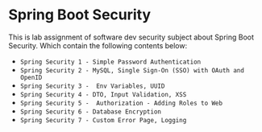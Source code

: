 # Spring Boot Security
This is lab assignment of software dev security subject about Spring Boot Security.
Which contain the following contents below:
* `Spring Security 1 - Simple Password Authentication`
* `Spring Security 2 - MySQL, Single Sign-On (SSO) with OAuth and OpenID`
* `Spring Security 3 -  Env Variables, UUID`
* `Spring Security 4 - DTO, Input Validation, XSS`
* `Spring Security 5 -  Authorization - Adding Roles to Web`
* `Spring Security 6 - Database Encryption`
* `Spring Security 7 - Custom Error Page, Logging`
